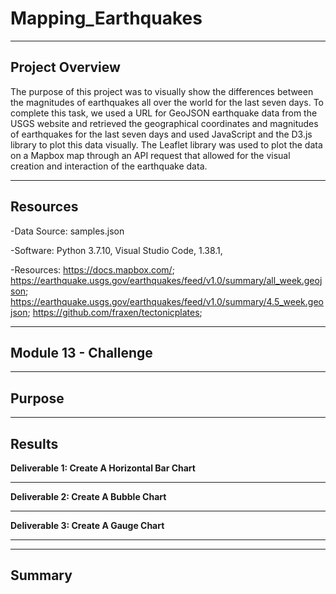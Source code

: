 # Mapping_Earthquakes

--------------------------------------------------------------------------------------------------------------------------------------------------------------------------------

## **Project Overview**

The purpose of this project was to visually show the differences between the magnitudes of earthquakes all over the world for the last seven days. To complete this task, we used a URL for GeoJSON earthquake data from the USGS website and retrieved the geographical coordinates and magnitudes of earthquakes for the last seven days and used JavaScript and the D3.js library to plot this data visually. The Leaflet library was used to plot the data on a Mapbox map through an API request that allowed for the visual creation and interaction of the earthquake data.

---------------------------------------------------------------------------------------------------------------------------------------------------------------------------------

## **Resources**

-Data Source: samples.json

-Software: Python 3.7.10, Visual Studio Code, 1.38.1,

-Resources: https://docs.mapbox.com/; https://earthquake.usgs.gov/earthquakes/feed/v1.0/summary/all_week.geojson; https://earthquake.usgs.gov/earthquakes/feed/v1.0/summary/4.5_week.geojson; https://github.com/fraxen/tectonicplates; 

---------------------------------------------------------------------------------------------------------------------------------------------------------------------------------

## **Module 13 - Challenge** 

---------------------------------------------------------------------------------------------------------------------------------------------------------------------------------

## **Purpose**


---------------------------------------------------------------------------------------------------------------------------------------------------------------------------------

## **Results**

**Deliverable 1: Create A Horizontal Bar Chart**



---------------------------------------------------------------------------------------------------------------------------------------------------------------------------------

**Deliverable 2: Create A Bubble Chart**



---------------------------------------------------------------------------------------------------------------------------------------------------------------------------------

**Deliverable 3: Create A Gauge Chart**



---------------------------------------------------------------------------------------------------------------------------------------------------------------------------------




---------------------------------------------------------------------------------------------------------------------------------------------------------------------------------

## **Summary**


